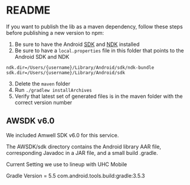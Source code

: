 README
======

If you want to publish the lib as a maven dependency, follow these steps before publishing a new version to npm:

1. Be sure to have the Android [SDK](https://developer.android.com/studio/index.html) and [NDK](https://developer.android.com/ndk/guides/index.html) installed
2. Be sure to have a `local.properties` file in this folder that points to the Android SDK and NDK
```
ndk.dir=/Users/{username}/Library/Android/sdk/ndk-bundle
sdk.dir=/Users/{username}/Library/Android/sdk
```
3. Delete the `maven` folder
4. Run `./gradlew installArchives`
5. Verify that latest set of generated files is in the maven folder with the correct version number

## AWSDK v6.0

We included Amwell SDK v6.0 for this service.

The AWSDK/sdk directory contains the Android library AAR file, corresponding Javadoc in a JAR file, and a small build
.gradle.

Current Setting we use to lineup with UHC Mobile

Gradle Version = 5.5
com.android.tools.build:gradle:3.5.3